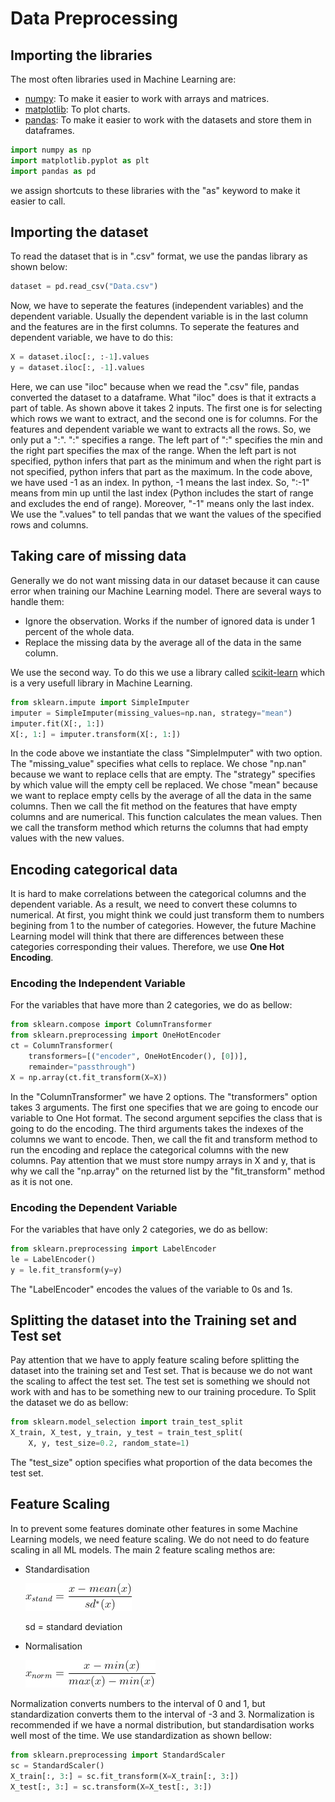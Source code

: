 # Data Preprocessing

## Importing the libraries

The most often libraries used in Machine Learning are:

* [numpy](https://numpy.org/): To make it easier to work with arrays and matrices.
* [matplotlib](https://matplotlib.org/): To plot charts.
* [pandas](https://pandas.pydata.org/): To make it easier to work with the datasets and store them in dataframes.

```python
import numpy as np
import matplotlib.pyplot as plt
import pandas as pd
```

we assign shortcuts to these libraries with the "as" keyword to make it easier to call.

## Importing the dataset

To read the dataset that is in ".csv" format, we use the pandas library as shown below:

```python
dataset = pd.read_csv("Data.csv")
```

Now, we have to seperate the features (independent variables) and the dependent variable. Usually the dependent variable is in the last column and the features are in the first columns. To seperate the features and dependent variable, we have to do this:

```python
X = dataset.iloc[:, :-1].values
y = dataset.iloc[:, -1].values
```

Here, we can use "iloc" because when we read the ".csv" file, pandas converted the dataset to a dataframe. What "iloc" does is that it extracts a part of table. As shown above it takes 2 inputs. The first one is for selecting which rows we want to extract, and the second one is for columns. For the features and dependent variable we want to extracts all the rows. So, we only put a ":". ":" specifies a range. The left part of ":" specifies the min and the right part specifies the max of the range. When the left part is not specified, python infers that part as the minimum and when the right part is not specified, python infers that part as the maximum. In the code above, we have used -1 as an index. In python, -1 means the last index. So, ":-1" means from min up until the last index (Python includes the start of range and excludes the end of range). Moreover, "-1" means only the last index. We use the ".values" to tell pandas that we want the values of the specified rows and columns.

## Taking care of missing data

Generally we do not want missing data in our dataset because it can cause error when training our Machine Learning model. There are several ways to handle them:

* Ignore the observation. Works if the number of ignored data is under 1 percent of the whole data.
* Replace the missing data by the average all of the data in the same column.

We use the second way. To do this we use a library called [scikit-learn](https://scikit-learn.org/) which is a very usefull library in Machine Learning.

```python
from sklearn.impute import SimpleImputer
imputer = SimpleImputer(missing_values=np.nan, strategy="mean")
imputer.fit(X[:, 1:])
X[:, 1:] = imputer.transform(X[:, 1:])
```

In the code above we instantiate the class "SimpleImputer" with two option. The "missing_value" specifies what cells to replace. We chose "np.nan" because we want to replace cells that are empty. The "strategy" specifies by which value will the empty cell be replaced. We chose "mean" because we want to replace empty cells by the average of all the data in the same columns. Then we call the fit method on the features that have empty columns and are numerical. This function calculates the mean values. Then we call the transform method which returns the columns that had empty values with the new values.

## Encoding categorical data

It is hard to make correlations between the categorical columns and the dependent variable. As a result, we need to convert these columns to numerical. At first, you might think we could just transform them to numbers begining from 1 to the number of categories. However, the future Machine Learning model will think that there are differences between these categories corresponding their values. Therefore, we use **One Hot Encoding**.

### Encoding the Independent Variable

For the variables that have more than 2 categories, we do as bellow:

```python
from sklearn.compose import ColumnTransformer
from sklearn.preprocessing import OneHotEncoder
ct = ColumnTransformer(
    transformers=[("encoder", OneHotEncoder(), [0])],
    remainder="passthrough")
X = np.array(ct.fit_transform(X=X))
```

In the "ColumnTransformer" we have 2 options. The "transformers" option takes 3 arguments. The first one specifies that we are going to encode our variable to One Hot format. The second argument sepcifies the class that is going to do the encoding. The third arguments takes the indexes of the columns we want to encode. Then, we call the fit and transform method to run the encoding and replace the categorical columns with the new columns. Pay attention that we must store numpy arrays in X and y, that is why we call the "np.array" on the returned list by the "fit_transform" method as it is not one.

### Encoding the Dependent Variable

For the variables that have only 2 categories, we do as bellow:

```python
from sklearn.preprocessing import LabelEncoder
le = LabelEncoder()
y = le.fit_transform(y=y)
```

The "LabelEncoder" encodes the values of the variable to 0s and 1s.

## Splitting the dataset into the Training set and Test set

Pay attention that we have to apply feature scaling before splitting the dataset into the training set and Test set. That is because we do not want the scaling to affect the test set. The test set is something we should not work with and has to be something new to our training procedure.
To Split the dataset we do as bellow:

```python
from sklearn.model_selection import train_test_split
X_train, X_test, y_train, y_test = train_test_split(
    X, y, test_size=0.2, random_state=1)
```

The "test_size" option specifies what proportion of the data becomes the test set.

## Feature Scaling

In to prevent some features dominate other features in some Machine Learning models, we need feature scaling. We do not need to do feature scaling in all ML models.
The main 2 feature scaling methos are:

* Standardisation

  ![$x_{stand}=\frac{x-mean(x)}{sd^*(x)}$](standardization.png)

  sd = standard deviation

* Normalisation

  ![$x_{norm}=\frac{x-min(x)}{max(x)-min(x)}$](normalization.png)

Normalization converts numbers to the interval of 0 and 1, but standardization converts them to the interval of -3 and 3.
Normalization is recommended if we have a normal distribution, but standardisation works well most of the time. We use standardization as shown bellow:

```python
from sklearn.preprocessing import StandardScaler
sc = StandardScaler()
X_train[:, 3:] = sc.fit_transform(X=X_train[:, 3:])
X_test[:, 3:] = sc.transform(X=X_test[:, 3:])
```
